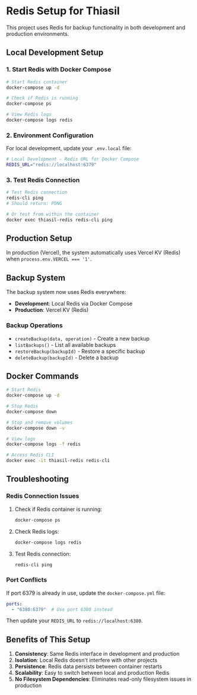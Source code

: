 # Redis Setup for Thiasil

This project uses Redis for backup functionality in both development and production environments.

## Local Development Setup

### 1. Start Redis with Docker Compose

```bash
# Start Redis container
docker-compose up -d

# Check if Redis is running
docker-compose ps

# View Redis logs
docker-compose logs redis
```

### 2. Environment Configuration

For local development, update your `.env.local` file:

```bash
# Local Development - Redis URL for Docker Compose
REDIS_URL="redis://localhost:6379"
```

### 3. Test Redis Connection

```bash
# Test Redis connection
redis-cli ping
# Should return: PONG

# Or test from within the container
docker exec thiasil-redis redis-cli ping
```

## Production Setup

In production (Vercel), the system automatically uses Vercel KV (Redis) when `process.env.VERCEL === '1'`.

## Backup System

The backup system now uses Redis everywhere:

- **Development**: Local Redis via Docker Compose
- **Production**: Vercel KV (Redis)

### Backup Operations

- `createBackup(data, operation)` - Create a new backup
- `listBackups()` - List all available backups
- `restoreBackup(backupId)` - Restore a specific backup
- `deleteBackup(backupId)` - Delete a backup

## Docker Commands

```bash
# Start Redis
docker-compose up -d

# Stop Redis
docker-compose down

# Stop and remove volumes
docker-compose down -v

# View logs
docker-compose logs -f redis

# Access Redis CLI
docker exec -it thiasil-redis redis-cli
```

## Troubleshooting

### Redis Connection Issues

1. Check if Redis container is running:
   ```bash
   docker-compose ps
   ```

2. Check Redis logs:
   ```bash
   docker-compose logs redis
   ```

3. Test Redis connection:
   ```bash
   redis-cli ping
   ```

### Port Conflicts

If port 6379 is already in use, update the `docker-compose.yml` file:

```yaml
ports:
  - "6380:6379"  # Use port 6380 instead
```

Then update your `REDIS_URL` to `redis://localhost:6380`.

## Benefits of This Setup

1. **Consistency**: Same Redis interface in development and production
2. **Isolation**: Local Redis doesn't interfere with other projects
3. **Persistence**: Redis data persists between container restarts
4. **Scalability**: Easy to switch between local and production Redis
5. **No Filesystem Dependencies**: Eliminates read-only filesystem issues in production 